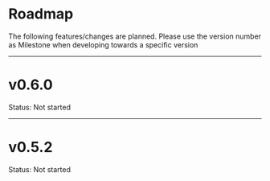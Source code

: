 # Roadmap
The following features/changes are planned. Please use the version number as Milestone when developing towards a specific version

---
# v0.6.0
Status: Not started

---
# v0.5.2
Status: Not started


